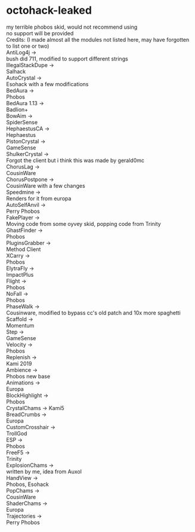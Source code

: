 # octohack-leaked
my terrible phobos skid, would not recommend using <br />
no support will be provided <br />
Credits: (I made almost all the modules not listed here, may have forgotten to list one or two) <br />
AntiLog4j -> <br />
bush did 711, modified to support different strings <br />
IllegalStackDupe -> <br />
Salhack <br />
AutoCrystal -> <br />
Esohack with a few modifications <br />
BedAura -> <br />
Phobos <br />
BedAura 1.13 -> <br />
Badlion+ <br />
BowAim -> <br />
SpiderSense <br />
HephaestusCA -> <br />
Hephaestus <br />
PistonCrystal -> <br />
GameSense <br />
ShulkerCrystal -> <br />
Forgot the client but i think this was made by gerald0mc <br />
ChorusLag -> <br />
CousinWare <br />
ChorusPostpone -> <br />
CousinWare with a few changes <br />
Speedmine -> <br />
Renders for it from europa <br />
AutoSelfAnvil -> <br />
Perry Phobos <br />
FakePlayer -> <br />
Moving code from some oyvey skid, popping code from Trinity <br />
GhastFinder -> <br />
Phobos <br />
PluginsGrabber -> <br />
Method Client <br />
XCarry -> <br />
Phobos <br />
ElytraFly -> <br />
ImpactPlus <br />
Flight -> <br />
Phobos <br />
NoFall -> <br />
Phobos <br />
PhaseWalk -> <br />
Cousinware, modified to bypass cc's old patch and 10x more spaghetti <br />
Scaffold -> <br />
Momentum <br />
Step -> <br />
GameSense <br />
Velocity -> <br />
Phobos <br />
Replenish -> <br />
Kami 2019 <br />
Ambience -> <br />
Phobos new base <br />
Animations -> <br />
Europa <br />
BlockHighlight -> <br />
Phobos <br />
CrystalChams ->
Kami5 <br />
BreadCrumbs -> <br />
Europa <br />
CustomCrosshair -> <br />
TrollGod <br />
ESP -> <br />
Phobos <br />
FreeF5 -> <br />
Trinity <br />
ExplosionChams -> <br />
written by me, idea from Auxol <br />
HandView -> <br />
Phobos, Esohack <br />
PopChams -> <br />
CousinWare <br />
ShaderChams -> <br />
Europa <br />
Trajectories -> <br />
Perry Phobos <br />
